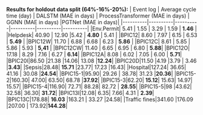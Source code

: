 **Results for holdout data split (64%-16%-20%):**
| Event log | Average cycle time (day) | DALSTM (MAE in days) | ProcessTransformer (MAE in days) | GGNN (MAE in days) |PGTNet (MAE in days)|
|----------|----------|----------|----------|----------|----------|
|Env.Permit| 5.41 | 1.55 | 3.29 | 1.59 | **1.46** |
|Helpdesk| 40.90 | 12.90 |5.42 | **4.80** | 5.41 |
|BPIC12| 8.60 | 7.97 | 6.15 | 6.53 | **5.49** |
|BPIC12W| 11.70 | 6.88 | 6.68 | 6.23 | **5.86** |
|BPIC12C| 8.61 | 5.85 | 5.86 | 5.93 |	**5,41** |
|BPIC12CW| 11.40 | 6.65 | 6.95 |	6.80	| **5.88**|
|BPIC12O| 17.18 | 8.29	| 7.16 |	6.27	| **6.14**|
|BPIC12A| 8.08 | 6.02 |	7.05 | 6.00	|	**5.71**|
|BPIC20I|86.50	|21.38	|14.06| 13.08	|**12.24**|
|BPIC20D|11.50	|4.19	|3.79	| 3.46 |**3.43**|
|Sepsis|28.48|	**15.71**	|23.77|	17.23 |16.43|
|Hospital|127.24|	36.65|	41.16	| 30.08 |**24.54**|
|BPIC15-1|95.90|	29.26	|	38.78| 31.23 |**20.36**|
|BPIC15-2|160.30|	47.00|	63.50| 68.78 |**37.92**|
|BPIC15-3|62.20|	**15.12**|	15.63| 14.97|	15.57|
|BPIC15-4|116.90|	72.71|	88.28| 82.72	|	**28.55**|
|BPIC15-5|98	|43.62|	32.58| 36.30|	**31.72**|
|BPIC13I|12.08|	6.35|	7.66|	4.31 |	**2.39**|
|BPIC13C|178.88|	**16.03**	|163.21	| 33.27	|24.58|
|Traffic fines|341.60	|176.09	|207.00	|	 173.92|**144.28**|
<!-- This is not remaining of the table. -->

